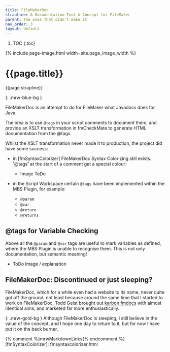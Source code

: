 ```yaml
---
title: FileMakerDoc
strapline: A Documentation Tool & Concept for FileMaker
parent: The ones that didn't make it
nav_order: 3
layout: default
---
```

1. TOC
{:toc}

{% include page-image.html width=site.page_image_width %}

# {{page.title}}

{{page.strapline}}

{: .mrw-blue-bg }

FileMakerDoc is an attempt to do for FileMaker what Javadocs does for Java.

The idea is to use `@tags` in your script comments to document them, and provide an XSLT transformation in fmCheckMate to generate HTML documentation from the @tags.

Whilst the XSLT transformation never made it to production, the project did have some success:

- in [fmSyntaxColorizer] FileMakerDoc Syntax Colorizing still exists. ˚@tags˚ at the start of a comment get a special colour:

  - Image ToDo

- in the Script Workspace certain `@tags` have been implemented within the MBS Plugin, for example:

  - `@param`
  - `@var`
  - `@return`
  - `@returns`

## @tags for Variable Checking

Above all the `@param` and `@var` tags are useful to mark variables as defined, where the MBS Plugin is unable to recognise them. This is not only documentation, but semantic meaning!

- ToDo Image / explanation

## FileMakerDoc: Discontinued or just sleeping?

FileMakerDoc, which for a while even had a website to its name, never quite got off the ground, not least because around the same time that I started to work on FileMakerDoc, Todd Geist brought out [karbon fmdocs](https://github.com/karbonfm/fmdocs) with almost identical aims, and marketed far more enthusiastically.

{: .mrw-gold-bg }
Although FileMakerDoc is sleeping, I still believe in the value of the concept, and I hope one day to return to it, but for now I have put it on the back burner.

{% comment %}mrwMarkdownLinks{% endcomment %}
[fmSyntaxColorizer]: fmsyntaxcolorizer.html
